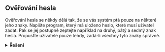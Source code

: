 ## Ověřování hesla

Ověřování hesla se někdy dělá tak, že se vás systém ptá pouze na některé jeho znaky. Napište program, který má uloženo
heslo, které musí uživatel zadat. Pak se jej postupně zeptejte například na druhý, pátý a sedmý znak hesla. Propusťte
uživatele pouze tehdy, zadá-li všechny tyto znaky správně.

<details>
<summary><b>Řešení</b></summary>

```python
heslo = 'tajneHeslo345@'

znak_2 = input('Zadej 2. znak hesla: ')
overeni_druheho = znak_2 == heslo[1]  # v promenne 'overeni_druheho' bude bud False, nebo True

znak_5 = input('Zadej 5. znak hesla: ')
overeni_pateho = znak_5 == heslo[4]

znak_7 = input('Zadej 7. znak hesla: ')
overeni_sedmeho = znak_7 == heslo[6]

if overeni_druheho and overeni_pateho and overeni_sedmeho:  # pokud jsou vsechny tri overeni True
    print('Ověření bylo úspěšné!')
else:
    print('Ověření neúspěšné!')
```

</details>
